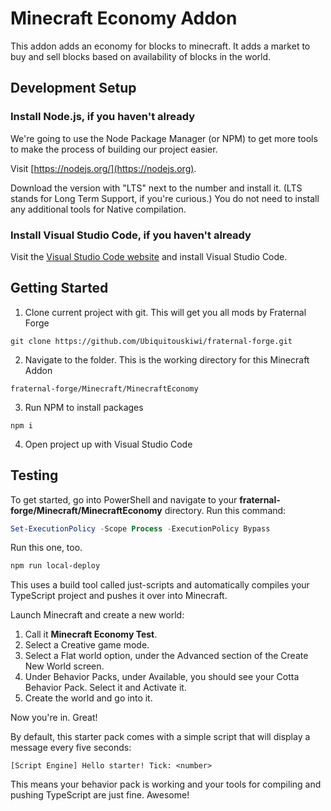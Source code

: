 # Minecraft Economy Addon
This addon adds an economy for blocks to minecraft. 
It adds a market to buy and sell blocks based on availability of blocks in the world.

## Development Setup

### Install Node.js, if you haven't already

We're going to use the Node Package Manager (or NPM) to get more tools to make the process of building our project easier.

Visit [https://nodejs.org/](https://nodejs.org).

Download the version with "LTS" next to the number and install it. (LTS stands for Long Term Support, if you're curious.) You do not need to install any additional tools for Native compilation.

### Install Visual Studio Code, if you haven't already

Visit the [Visual Studio Code website](https://code.visualstudio.com) and install Visual Studio Code.

## Getting Started

1. Clone current project with git. This will get you all mods by Fraternal Forge
```
git clone https://github.com/Ubiquitouskiwi/fraternal-forge.git
```
2. Navigate to the folder. This is the working directory for this Minecraft Addon
```
fraternal-forge/Minecraft/MinecraftEconomy
```
3. Run NPM to install packages
```
npm i
```
4. Open project up with Visual Studio Code

## Testing


To get started, go into PowerShell and navigate to your **fraternal-forge/Minecraft/MinecraftEconomy** directory.
Run this command:

```powershell
Set-ExecutionPolicy -Scope Process -ExecutionPolicy Bypass
```

Run this one, too.

```powershell
npm run local-deploy
```

This uses a build tool called just-scripts and automatically compiles your TypeScript project and pushes it over into Minecraft.

Launch Minecraft and create a new world:

1. Call it **Minecraft Economy Test**.
1. Select a Creative game mode.
1. Select a Flat world option, under the Advanced section of the Create New World screen.
1. Under Behavior Packs, under Available, you should see your Cotta Behavior Pack. Select it and Activate it.
1. Create the world and go into it.

Now you're in. Great!

By default, this starter pack comes with a simple script that will display a message every five seconds:

`[Script Engine] Hello starter! Tick: <number>`

This means your behavior pack is working and your tools for compiling and pushing TypeScript are just fine. Awesome!